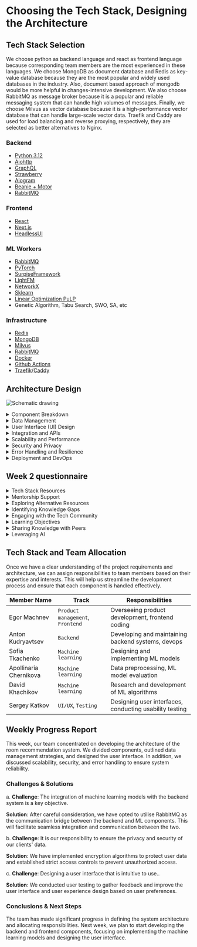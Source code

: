 # Choosing the Tech Stack, Designing the Architecture

## Tech Stack Selection

We choose python as backend language and react as frontend language because
corresponding team members are the most experienced in these languages. We
choose MongoDB as document database and Redis as key-value database because they
are the most popular and widely used databases in the industry. Also, document
based approach of mongodb would be more helpful in changes-intensive
development. We also choose RabbitMQ as message broker because it is a popular
and reliable messaging system that can handle high volumes of messages. Finally,
we choose Milvus as vector database because it is a high-performance vector
database that can handle large-scale vector data. Traefik and Caddy are used for
load balancing and reverse proxying, respectively, they are selected as better
alternatives to Nginx.

### Backend

- [Python 3.12](https://www.python.org/)
- [Aiohttp](https://docs.aiohttp.org/en/stable/)
- [GraphQL](https://graphql.org/)
- [Strawberry](https://strawberry.rocks/)
- [Aiogram](https://aiogram.dev/)
- [Beanie + Motor](https://beanie-odm.dev/)
- [RabbitMQ](https://www.rabbitmq.com/)

### Frontend

- [React](https://reactjs.org/)
- [Next.js](https://nextjs.org/)
- [HeadlessUI](https://headlessui.dev/)

### ML Workers

- [RabbitMQ](https://www.rabbitmq.com/)
- [PyTorch](https://pytorch.org/)
- [SurpiseFramework](https://github.com/HazyResearch/Surprise)
- [LightFM](https://github.com/lyst/lightfm)
- [NetworkX](https://networkx.org/)
- [Sklearn](https://scikit-learn.org/stable/)
- [Linear Optimization PuLP](https://coin-or.github.io/pulp/)
- Genetic Algorithm, Tabu Search, SWO, SA, etc

### Infrastructure

- [Redis](https://redis.io/)
- [MongoDB](https://www.mongodb.com/)
- [Milvus](https://milvus.io/)
- [RabbitMQ](https://www.rabbitmq.com/)
- [Docker](https://www.docker.com/)
- [Github Actions](https://github.com/features/actions)
- [Traefik](https://traefik.io/)/[Caddy](https://caddyserver.com/)

## Architecture Design

![Schematic drawing](/2024/roomreco/week-2-schema.svg)

<details><summary>Component Breakdown</summary>

Our system consists of four main components:

1. **The administrator's web application**

   The task of the web application is to provide the administrator with a
   user-friendly interface for managing forms, room stock, and the room
   allocation process.

2. **The user's Telegram application**

   The task of the telegram application is to provide the user with a convenient
   and quickly accessible interface for filling out forms and interaction with
   the recommendation system.

3. **Central server for processing requests and storing data**

   The task of the central server is to provide an API for interacting with user
   data, establish a channel for secure client interaction with ML workers, as
   well as provide information about statistics and user profiles. The central
   server will contain all the business logic, including processing requests,
   responses, errors, and data consistency.

4. **Dynamic ML workers for processing requests and issuing responses**

   The task of ML workers is to provide an isolated environment for performing
   ML tasks, such as a recommendation system and the room allocation of users.
   Replicas of ML workers will be spawned on the server, horizontally
   distributing load between several workers.

Other infrastructure components that we are going to use include:

- Vector database (milvus) (datalake)
- Document database (mongodb)
- Cache (redis)
- Message broker (rabbitmq)
- Server administration (caddy/traefik/docker/gunicorn etc)

</details>

<details><summary>Data Management</summary>

We plan to store data in different databases based on their nature and usage:

- Users' profile data, room stock, and room allocation data would be stored in a
  document database (MongoDB) and would be accessible through an API.
- Users' unfinished forms, states, and additional telegram-related data would be
  stored in a key-value database (Redis). Some server caches also would be
  stored there.
- Users' embedded (vectorized) profiles and recommendation system feedbacks
  (like/dont like) would be stored in a datalake (vector db - Milvus).

Futhermore, we have established access control policies to ensure data security:

- Client applications has no access to data in databases (only conroled access
  through APIs).
- API Server has full read/write access to document database and key-value
  database.
- ML workers have full read/write access to datalake.

</details>

<details><summary>User Interface (UI) Design</summary>

We plan to design user interfaces that are intuitive and user-friendly. The
administrator's web application will have a clean and organized layout with
features such as form management, room stock management, and room allocation
process. The user's Telegram application will have a simple and interactive
interface for filling out forms and receiving recommendations. We will conduct
usability testing to gather feedback and improve the user experience design
based on user preferences.

</details>

<details><summary>Integration and APIs</summary>

We do not plan to integrate with any third-party services or APIs. All solutions
will be self-hosted or implemented as part of the project. However, we might
ingerate with some cloud servuces in the future in order to reduce operational
costs.

</details>

<details><summary>Scalability and Performance</summary>

We plan to utilize horinzontal scaling to handle a large number of users and
requests. We would configure cloud infrastructure providers to automatically
spawn service replicas when needed. Several replicas of main server would be
spawned behind a load balancer to achive high availability and fault tolerance.
Message brokers would be used to decouple ML workers and ensure task persistence
and completion. ML workers are also replicated horizontally to improve
performance and scalability. In the future, we might add more sophisticated load
balancing and caching mechanisms to further improve performance and scalability.

</details>

<details><summary>Security and Privacy</summary>

We plan to implement various security measures to protect user data and prevent
unauthorized access. All traffic between the server and clients will be
encrypted using TLS/SSL. Authentication mechanisms such as OAuth2 and JWT will
be used to ensure secure access to user data from web applications. Secret codes
and telegram api bot proxies would be used to protect user data for telegram
applications. ML workers and server would be protected by firewalls and
encapsulated in closed local networks.

</details>

<details><summary>Error Handling and Resilience</summary>

We aim to implement robust error handling on a side of API server, as well as
comprehensive logging and data tracing mechanisms. Persistent message queues
would be used to ensure reliable message delivery and task completion by ML
workers.

</details>

<details><summary>Deployment and DevOps</summary>

To automate the deployment and management of the system, we plan to use
containerization technologies (docker stack: dockerfiles, docker,
docker-compose) and CI/CD pipelines (Github Actions) for testing, building, and
deploying components of the system independently.

</details>

## Week 2 questionnaire

<details><summary>Tech Stack Resources</summary>

No, we don't have any resources for the tech stack we have chosen. We have
chosen the tech stack based on the expertise of the team members and the
requirements of the project.

</details>

<details><summary>Mentorship Support</summary>

As a team, we are not currently partnered with a mentor specifically for our
project, primarily due to the difficulty in sourcing someone with expertise in
the specialized field of graph algorithms. We recognize the immense value that
mentorship brings to the table, especially in navigating the complexities of our
project.

</details>

<details><summary>Exploring Alternative Resources</summary>

In order to distribute students into rooms, it is necessary to work either with
classical clustering or with the so-called community detection / graph
clustering. According to the first one, classical clustering methods such as K
means, Dbscan, etc.
[were reviewed](https://link.springer.com/article/10.1007/S40745-015-0040-1).
For graph clustering, it was useful to familiarize yourself with the contents of
[this video](https://www.youtube.com/watch?v=CDMQR422LGM). SOTA solutions was
also viewed at this
[link](https://paperswithcode.com/paper/rethinking-graph-autoencoder-models-for).
It was found out that graph autoencoders are the best available solutions. There
are also simpler classical algorithms in the
[NetworkX library](https://networkx.org/documentation/stable/reference/algorithms/community.html)
that can also be used to speed up the program.

</details>

<details><summary>Identifying Knowledge Gaps</summary>

No one in the ML team has had any experience in the domain of recommendational
systems. For this reason, the main goal of the week 1 and half of week 2 for us
was to do a very thorough and meaningful research of the topic and to propose a
list of different techniques, models, and libraries that we will compare and
experiment with. This way we well ensure a well-rounded understanding of the
stack by both researching it, and experimenting with different solutions of the
task at hand.

</details>

<details><summary>Engaging with the Tech Community</summary>

We did not engage with the broader IT community, apart from reading several
personal blogs on the related topics and publications on platforms such as
Medium and Habr. We have also asked for an advice from a TA from our previous
corses, before the TA distribution on the Capstone course.

</details>

<details><summary>Learning Objectives</summary>

After researching potential solutions for recommendation and distribution
systems during week 1, this week we aim to put all this research into practice.
We have picked several promising technologies to try and use with our own data.
This will allow us to understand our field and data even further, as well as
create some testing pipelines for the future iterations.

</details>

<details><summary>Sharing Knowledge with Peers</summary>

Every week we have separate meetings for the whole team, for the ML team, and
for the dev team. The first one is for planning the general trajectory of the
week and sharing important findings. The second one is inclusively to share
knowledge and progress on the ML part. Usually, before the meeting, each person
creates a document with their findings. We read those documents before or during
the meeting, discuss them, and therefore share and explain the knowledge. A
similar procedure is used in a dev team.

</details>

<details><summary>Leveraging AI</summary>

We did use ChatGPT as a supplement for our research. For example, to see an
overview of the field or its subfields, or to verify domain-specific
terminology. It was also useful to generate code examples for the libraries
where the documentation was too complex or lacking.

</details>

## Tech Stack and Team Allocation

Once we have a clear understanding of the project requirements and architecture,
we can assign responsibilities to team members based on their expertise and
interests. This will help us streamline the development process and ensure that
each component is handled effectively.

| Member Name            | Track                            | Responsibilities                                        |
| ---------------------- | -------------------------------- | ------------------------------------------------------- |
| Egor Machnev           | `Product management`, `Frontend` | Overseeing product development, frontend coding         |
| Anton Kudryavtsev      | `Backend`                        | Developing and maintaining backend systems, devops      |
| Sofia Tkachenko        | `Machine learning`               | Designing and implementing ML models                    |
| Apollinaria Chernikova | `Machine learning`               | Data preprocessing, ML model evaluation                 |
| David Khachikov        | `Machine learning`               | Research and development of ML algorithms               |
| Sergey Katkov          | `UI/UX`, `Testing`               | Designing user interfaces, conducting usability testing |

## Weekly Progress Report

This week, our team concentrated on developing the architecture of the room
recommendation system. We divided components, outlined data management
strategies, and designed the user interface. In addition, we discussed
scalability, security, and error handling to ensure system reliability.

### Challenges & Solutions

a. **Challenge**: The integration of machine learning models with the backend
system is a key objective.

**Solution**: After careful consideration, we have opted to utilise RabbitMQ as
the communication bridge between the backend and ML components. This will
facilitate seamless integration and communication between the two.

b. **Challenge**: It is our responsibility to ensure the privacy and security of
our clients' data.

**Solution**: We have implemented encryption algorithms to protect user data and
established strict access controls to prevent unauthorized access.

c. **Challenge**: Designing a user interface that is intuitive to use..

**Solution**: We conducted user testing to gather feedback and improve the user
interface and user experience design based on user preferences.

### Conclusions & Next Steps

The team has made significant progress in defining the system architecture and
allocating responsibilities. Next week, we plan to start developing the backend
and frontend components, focusing on implementing the machine learning models
and designing the user interface.
